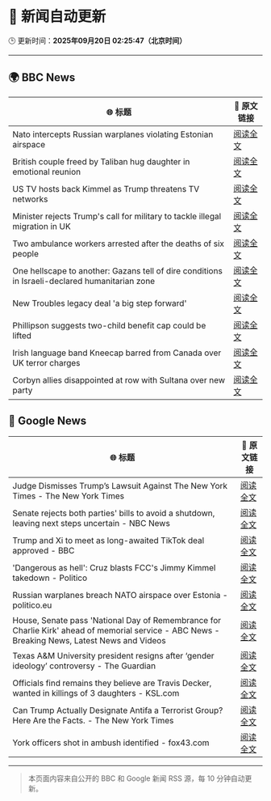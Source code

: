 # 🧠 新闻自动更新

🕒 更新时间：**2025年09月20日 02:25:47（北京时间）**

---

## 🌍 BBC News

| 🌐 标题 | 🔗 原文链接 |
|--------|-------------|
| Nato intercepts Russian warplanes violating Estonian airspace | [阅读全文](https://www.bbc.com/news/articles/czrp6p5mj3zo?at_medium=RSS&at_campaign=rss) |
| British couple freed by Taliban hug daughter in emotional reunion | [阅读全文](https://www.bbc.com/news/articles/c0q7l8ewj0wo?at_medium=RSS&at_campaign=rss) |
| US TV hosts back Kimmel as Trump threatens TV networks | [阅读全文](https://www.bbc.com/news/articles/clyxjve3pe2o?at_medium=RSS&at_campaign=rss) |
| Minister rejects Trump's call for military to tackle illegal migration in UK | [阅读全文](https://www.bbc.com/news/articles/c04qre9l0v3o?at_medium=RSS&at_campaign=rss) |
| Two ambulance workers arrested after the deaths of six people | [阅读全文](https://www.bbc.com/news/articles/cvgvnvnm0vro?at_medium=RSS&at_campaign=rss) |
| One hellscape to another: Gazans tell of dire conditions in Israeli-declared humanitarian zone | [阅读全文](https://www.bbc.com/news/articles/cp8jzjpzk50o?at_medium=RSS&at_campaign=rss) |
| New Troubles legacy deal 'a big step forward' | [阅读全文](https://www.bbc.com/news/articles/ckged550k76o?at_medium=RSS&at_campaign=rss) |
| Phillipson suggests two-child benefit cap could be lifted | [阅读全文](https://www.bbc.com/news/articles/cwy917g0420o?at_medium=RSS&at_campaign=rss) |
| Irish language band Kneecap barred from Canada over UK terror charges | [阅读全文](https://www.bbc.com/news/articles/cvgrvw4ejn4o?at_medium=RSS&at_campaign=rss) |
| Corbyn allies disappointed at row with Sultana over new party | [阅读全文](https://www.bbc.com/news/articles/cj4ywy0j0rgo?at_medium=RSS&at_campaign=rss) |

## 📰 Google News

| 🌐 标题 | 🔗 原文链接 |
|--------|-------------|
| Judge Dismisses Trump’s Lawsuit Against The New York Times - The New York Times | [阅读全文](https://news.google.com/rss/articles/CBMiiwFBVV95cUxOWDZKd29FM1liR2Q4Nnd3UDZxczM3X1NRTWxZbXBVUWVhdzBoZ3g4anNUUzRFQ0FNOFEyQ3ZRU2VYY2VRV2pNeXdsQU9OaEhidzVLekEtZk9OWHl5M1Rnc3ZibG1vUGxYb1FqT1I1c3I1ZWNjNkNkU3ZmTHFhRk93MnZhYUkxY0ZYdjg4?oc=5) |
| Senate rejects both parties' bills to avoid a shutdown, leaving next steps uncertain - NBC News | [阅读全文](https://news.google.com/rss/articles/CBMirwFBVV95cUxOYUR5elFSbXI2U2hBa0tXdlh6ZnhWbG1pN0RTREhHaTJJVnNROGhoNmRGLVpQWTNPdjg5aWFRZ2xhZmF1eGVFcXFadUowRFZmU1EyYmNBY0lRYVVPTXRnVnpVTkV5Wk9rNkI0dHBkblFaNGNBWWRCbkZsS2hZcEFBZWdJQ09YM0lUNkNfZ04ycGI4Q3ZBZ2xkLTVOWHlPbFFhMmJ3UXdVVm9UVm5yQjBv0gFWQVVfeXFMTUtJSDZoX2twdmduVFAtRWIyNkF3YU9yTklhX1FwOFRrWlhxZ1BiYnBBRHVVWHpmRFpkQjA4eHBqMDBBVXRReHZxMGwtbGttZkRFdFJOZ2c?oc=5) |
| Trump and Xi to meet as long-awaited TikTok deal approved - BBC | [阅读全文](https://news.google.com/rss/articles/CBMiWkFVX3lxTE1Kb1ZiZWljcnpkNWZmVkVSYTk2RVd5MDZNT1pCM3ZSb0NDdl9Jd3pES1hadHc2bDIxRjVLV3FfZTdwRUtGTnZPdEZjNlVFRW5WY1BMYWdWOENMZ9IBX0FVX3lxTE9hZlo2UHFNR1VjTGFTblo2NTVwR0N1eGk2OHhJVG1TZ3JleHI2ZnlXM2RJYlM3RGhqZTUydGtzcjRxU2VEYVlkX1B1aXBkcXB4OThSTjBqR21PVGxJQWRv?oc=5) |
| 'Dangerous as hell': Cruz blasts FCC's Jimmy Kimmel takedown - Politico | [阅读全文](https://news.google.com/rss/articles/CBMitAFBVV95cUxPTWI4aFktaHNGUjY0NFpSLUgzWTFSUjlLMk9PcHBaWWVEMGhqd1AzUGp5X0dpTGtWYzNNbDY3WmFIN1RmWl9FWGNPV2prNFdYYTQ1SWZMNmNCTzU4TlFFQ25WeDcwN3d4U09vTGhGcjludktnZks3MnpuWkcyZkNkTHoyVDBOQVV2QmZHMmhSSGhhNDJNc0l1dXRRcGtIVUV2TEtLUEVRSDJOaVlVeUVVdE5kdko?oc=5) |
| Russian warplanes breach NATO airspace over Estonia - politico.eu | [阅读全文](https://news.google.com/rss/articles/CBMilgFBVV95cUxQOVVnRmN4N0FER1dxSnVKTHc0VTlrLWJRcDM0X1dvRjRaOC10azJEeXRHeTFXOVY3enZxY056OGMzSHN1S0Nxd0ZoZG1LdXc5c1hRSVVnYW5LMUM3dHBKSV83YmlXelh0V1JGMGR2WUtIeG1NR2hLSTZJV2ZHd0xTSVhnNDJSUGF5T0E3dVNEdDNBN0FjRmc?oc=5) |
| House, Senate pass 'National Day of Remembrance for Charlie Kirk' ahead of memorial service - ABC News - Breaking News, Latest News and Videos | [阅读全文](https://news.google.com/rss/articles/CBMinAFBVV95cUxNVFplUEtvVHpZa2FVVGV0Nko4ZzhJcTkwT3l2TFNJa1NNOE1rSmxmYXhIWlE5MVMyYTdTUUI2UXlRS090Q2VMY0cxeXF1dXVNalBxa2FKNE5lSnVnNF9KNV96ZVV0dUJvVF9DVnJUcnNEX2ZKc29Zbk1ubEp2NEhadmwySDZ6cF92NTNCdGk4Ry1qN1lYQngwZFdlQ1rSAaIBQVVfeXFMTWgtZ2NaZFB5aXVmbGFmUHBPSkZ4Y0gzYWlWWGNPYTh6eUlLMkIzcWFkdUNGc0VoMFFOY3FVNWxPSjIzZFpWUXVrQ2ZfTXFNc05ZZVBhV19yeG5lN2RxWUU4eUlkbGtvYzR6NDVDNVFNbFpQVzBOLXBERjdpMUVnbFlHZFFmVkE0bnJKU0hhRmx4YzV2elFaV0ZoWGhjOFp6VlBB?oc=5) |
| Texas A&M University president resigns after ‘gender ideology’ controversy - The Guardian | [阅读全文](https://news.google.com/rss/articles/CBMijgFBVV95cUxNMnUtTUZ4UDA2MVJXX0lNa1d1S19KaVhLaGpsVEhISWJjc1RmLXJSbng1MDc5aU5oRlY5Vjl1Y0xBRkxqUmpPcE9VWWtlVGEzMUl1bmVLcEt6Y1RKSnpEN0JEV1lqTnZhdGNsbWxPTzRpUEoyUWYxYTZPeFpOUURhNzlFa1d3Z1hUR1BNMm9B?oc=5) |
| Officials find remains they believe are Travis Decker, wanted in killings of 3 daughters - KSL.com | [阅读全文](https://news.google.com/rss/articles/CBMiwgFBVV95cUxNMkdhWjZObVhadDVSekQ4T2lObVc4M3l2dEMxeE1DODl4YnFNT3RkY2JMMzZaOHJsaXdpdmRaTml4eGs1VU84RkwtQ1RZWU9NUXBGSDM3TnREY3FqdnBaTHdrTmxCWHlzcXBvN09kQWU5Z0dzUXIwazA4MUEwNWRBcTQ0NWY2N1djWTAtQlVodENOSkFEWnRZWnYtVkhIZmIxV3FqQWJCTm5DaVYwWnFlMVhCZnYyaDQ1ZU5lMkQ1cW8xZw?oc=5) |
| Can Trump Actually Designate Antifa a Terrorist Group? Here Are the Facts. - The New York Times | [阅读全文](https://news.google.com/rss/articles/CBMihwFBVV95cUxOQzNWTUFnQ21MU3BHb0RPYlF3SXJ5ZFFyUzdWcWVORG9mYjljOGQyQ0JnbkJuRnlNX19JM3FMVE1QeU9hdlp5WnlZVVRMZXRQTUJoX1lrcWViWXdsTm81VmNhTEx4Q2duN2RaVW9xTFRrZEVrNTc2ZldHV1g1Snl6T25iUzdSMUE?oc=5) |
| York officers shot in ambush identified - fox43.com | [阅读全文](https://news.google.com/rss/articles/CBMiuwJBVV95cUxPQThpUzFjejlRQjg0QzlCNF9EZ00tdGp1RlphZXFjMlZVREk3bFlyZnltMS1KcXNyaUp3Y3M0SDk2YVp5X1lVSERxdlVmX3AxVmhUN0MtN29FVHRaOGlDdjVTQklBb2JUMUlibllLeTVpdkE2Sy0yVzB4NF94SEV1cHBDTURfczdlTDNJYy0yOXZDUWNEMnk0R2t0ZUFHeEtOaS03UVdBVl9LY3pEdVNDXzVscFZlVzB1Nm40N3JkZHJzNWIyTUZCMlozQ2FWc19lZUhhYlhpaFQxS0JJVUlha1o2ZGxHakM0cXJwcm5kN29fX285cF9sX1hxbklkaGpqT3lobFJjNi1SUjlYaGgzaDVTTnU3dUU3Q3RUVHUxemotYXcxUngtWHpKWkJYUS10YTFJSzVqOHUwZkU?oc=5) |

---
> 本页面内容来自公开的 BBC 和 Google 新闻 RSS 源，每 10 分钟自动更新。